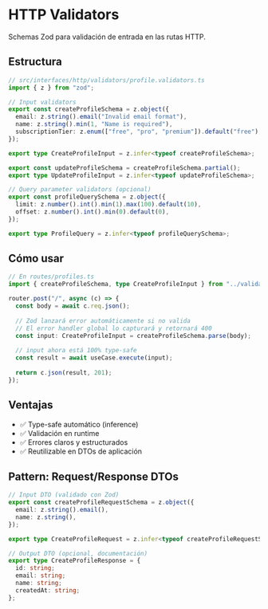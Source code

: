 # HTTP Validators

Schemas Zod para validación de entrada en las rutas HTTP.

## Estructura

```typescript
// src/interfaces/http/validators/profile.validators.ts
import { z } from "zod";

// Input validators
export const createProfileSchema = z.object({
  email: z.string().email("Invalid email format"),
  name: z.string().min(1, "Name is required"),
  subscriptionTier: z.enum(["free", "pro", "premium"]).default("free"),
});

export type CreateProfileInput = z.infer<typeof createProfileSchema>;

export const updateProfileSchema = createProfileSchema.partial();
export type UpdateProfileInput = z.infer<typeof updateProfileSchema>;

// Query parameter validators (opcional)
export const profileQuerySchema = z.object({
  limit: z.number().int().min(1).max(100).default(10),
  offset: z.number().int().min(0).default(0),
});

export type ProfileQuery = z.infer<typeof profileQuerySchema>;
```

## Cómo usar

```typescript
// En routes/profiles.ts
import { createProfileSchema, type CreateProfileInput } from "../validators/profile.validators";

router.post("/", async (c) => {
  const body = await c.req.json();
  
  // Zod lanzará error automáticamente si no valida
  // El error handler global lo capturará y retornará 400
  const input: CreateProfileInput = createProfileSchema.parse(body);
  
  // input ahora está 100% type-safe
  const result = await useCase.execute(input);
  
  return c.json(result, 201);
});
```

## Ventajas

- ✅ Type-safe automático (inference)
- ✅ Validación en runtime
- ✅ Errores claros y estructurados
- ✅ Reutilizable en DTOs de aplicación

## Pattern: Request/Response DTOs

```typescript
// Input DTO (validado con Zod)
export const createProfileRequestSchema = z.object({
  email: z.string().email(),
  name: z.string(),
});

export type CreateProfileRequest = z.infer<typeof createProfileRequestSchema>;

// Output DTO (opcional, documentación)
export type CreateProfileResponse = {
  id: string;
  email: string;
  name: string;
  createdAt: string;
};
```
